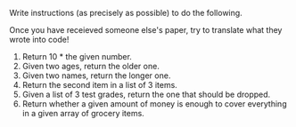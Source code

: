 Write instructions (as precisely as possible) to do the following.

Once you have receieved someone else's paper, try to translate what they wrote into code!

1. Return 10 * the given number.
2. Given two ages, return the older one.
3. Given two names, return the longer one.
4. Return the second item in a list of 3 items.
5. Given a list of 3 test grades, return the one that should be dropped.
6. Return whether a given amount of money is enough to cover everything in a given array of grocery items.

